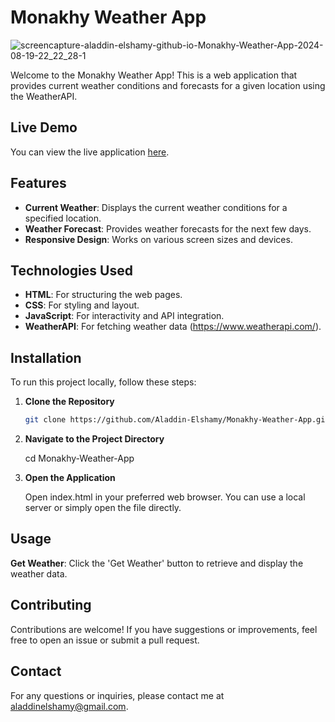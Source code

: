 # Monakhy Weather App

![screencapture-aladdin-elshamy-github-io-Monakhy-Weather-App-2024-08-19-22_22_28-1](https://github.com/user-attachments/assets/13ee8a49-5b89-43db-a319-3f78bd4fe450)

Welcome to the Monakhy Weather App! This is a web application that provides current weather conditions and forecasts for a given location using the WeatherAPI.

## Live Demo

You can view the live application [here](https://aladdin-elshamy.github.io/Monakhy-Weather-App/).

## Features

- **Current Weather**: Displays the current weather conditions for a specified location.
- **Weather Forecast**: Provides weather forecasts for the next few days.
- **Responsive Design**: Works on various screen sizes and devices.

## Technologies Used

- **HTML**: For structuring the web pages.
- **CSS**: For styling and layout.
- **JavaScript**: For interactivity and API integration.
- **WeatherAPI**: For fetching weather data (https://www.weatherapi.com/).

## Installation

To run this project locally, follow these steps:

1. **Clone the Repository**

   ```bash
   git clone https://github.com/Aladdin-Elshamy/Monakhy-Weather-App.git

2. **Navigate to the Project Directory**

   cd Monakhy-Weather-App

3. **Open the Application**

   Open index.html in your preferred web browser. You can use a local server or simply open the file directly.

## Usage

**Get Weather**: Click the 'Get Weather' button to retrieve and display the weather data.

## Contributing

Contributions are welcome! If you have suggestions or improvements, feel free to open an issue or submit a pull request.

## Contact
For any questions or inquiries, please contact me at aladdinelshamy@gmail.com.
